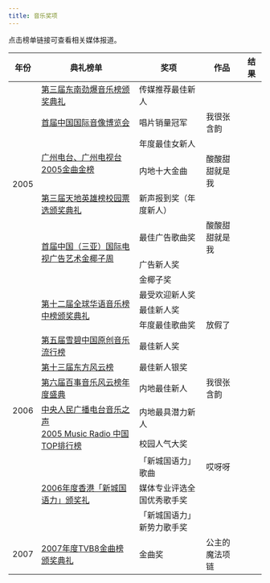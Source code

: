 ```yaml
---
title: 音乐奖项
---
```


点击榜单链接可查看相关媒体报道。

<table>
<thead>
<tr>
    <th>年份</th>
    <th>典礼榜单</th>
    <th>奖项</th>
    <th>作品</th>
    <th>结果</th>
</tr>
</thead>
<tbody>
<tr>
    <td rowspan="8">2005</td>
    <td>
        <a href="http://ent.sina.com.cn/y/2005-10-21/0939871764.html" target="_blank" rel="noopener noreferrer">第三届东南劲爆音乐榜颁奖典礼</a>
    </td>
    <td>传媒推荐最佳新人</td>
    <td class="na"></td>
    <td class="nom"></td>
</tr>
<tr>
    <td>
        <a href="http://music.yule.sohu.com/20051115/n240720060.shtml" target="_blank" rel="noopener noreferrer">首届中国国际音像博览会</a>
    </td>
    <td>唱片销量冠军</td>
    <td>我很张含韵</td>
    <td class="won"></td>
</tr>
<tr>
    <td rowspan="2">
        <a href="http://ent.sina.com.cn/y/p/2005-12-05/1821918197.html" target="_blank" rel="noopener noreferrer">广州电台、广州电视台2005金曲金榜</a>
    </td>
    <td>年度最佳女新人</td>
    <td class="na"></td>
    <td class="won"></td>
</tr>
<tr>
    <td>内地十大金曲</td>
    <td>酸酸甜甜就是我</td>
    <td class="won"></td>
</tr>
<tr>
    <td>
        <a href="http://music.yule.sohu.com/20051216/n240991811_1.shtml" target="_blank" rel="noopener noreferrer">第三届天地英雄榜校园票选颁奖典礼</a>
    </td>
    <td>新声报到奖（年度新人）</td>
    <td class="na"></td>
    <td class="won"></td>
</tr>
<tr>
    <td rowspan="3">
        <a href="http://music.yule.sohu.com/20051227/n241161417.shtml" target="_blank" rel="noopener noreferrer">首届中国（三亚）国际电视广告艺术金椰子周</a>
    </td>
    <td>最佳广告歌曲奖</td>
    <td>酸酸甜甜就是我</td>
    <td class="won"></td>
</tr>
<tr>
<td>广告新人奖
</td>
    <td class="na"></td>
    <td class="won"></td>
</tr>
<tr>
<td>金椰子奖
</td>
    <td class="na"></td>
    <td class="won"></td>
</tr>
<tr>
    <td rowspan="11">2006</td>
    <td rowspan="3">
        <a href="http://ent.sina.com.cn/y/2005-12-22/1519937771.html" target="_blank" rel="noopener noreferrer">第十二届全球华语音乐榜中榜颁奖典礼</a>
    </td>
    <td>最受欢迎新人奖</td>
    <td class="na"></td>
    <td class="nom"></td>

</tr>
<tr>
    <td>最佳新人奖</td>
    <td class="na"></td>
    <td class="nom"></td>
</tr>
<tr>
    <td>年度最佳歌曲奖</td>
    <td>放假了</td>
    <td class="nom"></td>
</tr>
<tr>
    <td>
        <a href="http://ent.sina.com.cn/y/2006-01-16/1634961407.html" target="_blank" rel="noopener noreferrer">第五届雪碧中国原创音乐流行榜</a>
    </td>
    <td>最佳新人奖</td>
    <td class="na"></td>
    <td class="won"></td>
</tr>
<tr>
    <td>
        <a href="http://ent.sina.com.cn/y/2006-03-25/19151027018.html" target="_blank" rel="noopener noreferrer">第十三届东方风云榜</a>
    </td>
    <td>最佳新人银奖</td>
    <td class="na"></td>
    <td class="won"></td>
</tr>
<tr>
    <td>
        <a href="http://ent.sina.com.cn/y/2006-02-20/1650991347.html" target="_blank" rel="noopener noreferrer">第六届百事音乐风云榜年度盛典</a>
    </td>
    <td>内地最佳新人</td>
    <td>我很张含韵</td>
    <td class="nom"></td>
</tr>
<tr>
    <td rowspan="2">
        <a href="http://ent.sina.com.cn/y/2006-04-24/23191063463.html" target="_blank" rel="noopener noreferrer">中央人民广播电台音乐之声<br/>2005 Music Radio 中国TOP排行榜</a>
    </td>
    <td>内地最具潜力新人</td>
    <td class="na"></td>
    <td class="won"></td>
</tr>
<tr>
    <td>校园人气大奖</td>
    <td class="na"></td>
    <td class="won"></td>
</tr>
<tr>
    <td rowspan="3">
        <a href="http://ent.sina.com.cn/y/2006-08-06/20531188640.html" target="_blank" rel="noopener noreferrer">2006年度香港「新城国语力」颁奖礼</a>
    </td>
    <td>「新城国语力」歌曲</td>
    <td>哎呀呀</td>
    <td class="won"></td>
</tr>
<tr>
    <td>媒体专业评选全国优秀歌手奖</td>
    <td class="na"></td>
    <td class="won"></td>
</tr>
<tr>
    <td>「新城国语力」新势力歌手奖</td>
    <td class="na"></td>
    <td class="won"></td>
</tr>
<tr>
    <td>2007</td>
    <td>
        <a href="http://ent.sina.com.cn/y/2007-12-14/15101834691.shtml" target="_blank" rel="noopener noreferrer">2007年度TVB8金曲榜颁奖典礼</a>
    </td>
    <td>金曲奖</td>
    <td>公主的魔法项链</td>
    <td class="nom"></td>
</tr>
</tbody>
</table>